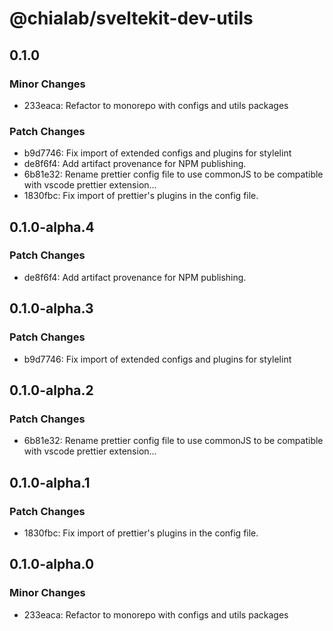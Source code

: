 # @chialab/sveltekit-dev-utils

## 0.1.0

### Minor Changes

- 233eaca: Refactor to monorepo with configs and utils packages

### Patch Changes

- b9d7746: Fix import of extended configs and plugins for stylelint
- de8f6f4: Add artifact provenance for NPM publishing.
- 6b81e32: Rename prettier config file to use commonJS to be compatible with vscode prettier extension...
- 1830fbc: Fix import of prettier's plugins in the config file.

## 0.1.0-alpha.4

### Patch Changes

- de8f6f4: Add artifact provenance for NPM publishing.

## 0.1.0-alpha.3

### Patch Changes

- b9d7746: Fix import of extended configs and plugins for stylelint

## 0.1.0-alpha.2

### Patch Changes

- 6b81e32: Rename prettier config file to use commonJS to be compatible with vscode prettier extension...

## 0.1.0-alpha.1

### Patch Changes

- 1830fbc: Fix import of prettier's plugins in the config file.

## 0.1.0-alpha.0

### Minor Changes

- 233eaca: Refactor to monorepo with configs and utils packages
